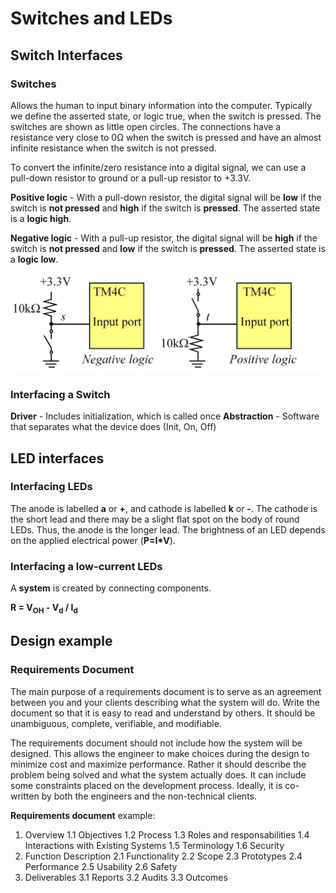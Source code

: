 # Switches and LEDs

## Switch Interfaces
### Switches
Allows the human to input binary information into the computer. Typically we define the asserted state, or logic true, when the switch is pressed.
The switches are shown as little open circles. The connections have a resistance very close to 0Ω when the switch is pressed and have an almost infinite resistance when the switch is not pressed.

To convert the infinite/zero resistance into a digital signal, we can use a pull-down resistor to ground or a pull-up resistor to +3.3V.

**Positive logic** - With a pull-down resistor, the digital signal will be **low** if the switch is **not pressed** and **high** if the switch is **pressed**. 
The asserted state is a **logic high**.

**Negative logic** - With a pull-up resistor, the digital signal will be **high** if the switch is **not pressed** and **low** if the switch is **pressed**.
The asserted state is a **logic low**.

![](Images/switchInterface.jpg)

### Interfacing a Switch
**Driver** - Includes initialization, which is called once
**Abstraction** - Software that separates what the device does (Init, On, Off)

## LED interfaces
### Interfacing LEDs
The anode is labelled **a** or **+**, and cathode is labelled **k** or **-**. The cathode is the short lead and there may be a slight flat spot on the body of round LEDs. Thus, the anode is the longer lead. 
The brightness of an LED depends on the applied electrical power (**P=I*V**).

### Interfacing a low-current LEDs
A **system** is created by connecting components.

**R = V<sub>OH</sub> - V<sub>d</sub> / I<sub>d</sub>**

## Design example
### Requirements Document
The main purpose of a requirements document is to serve as an agreement between you and your clients describing what the system will do. Write the document so that it is easy to read and understand by others. It should be unambiguous, complete, verifiable, and modifiable.

The requirements document should not include how the system will be designed. This allows the engineer to make choices during the design to minimize cost and maximize performance. Rather it should describe the problem being solved and what the system actually does.
It can include some constraints placed on the development process. Ideally, it is co-written by both the engineers and the non-technical clients.

**Requirements document** example:
1. Overview
1.1 Objectives
1.2 Process
1.3 Roles and responsabilities
1.4 Interactions with Existing Systems
1.5 Terminology
1.6 Security
2. Function Description
2.1 Functionality
2.2 Scope
2.3 Prototypes
2.4 Performance
2.5 Usability
2.6 Safety
3. Deliverables
3.1 Reports
3.2 Audits
3.3 Outcomes


